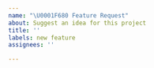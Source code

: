 ```yaml
---
name: "\U0001F680 Feature Request"
about: Suggest an idea for this project
title: ''
labels: new feature
assignees: ''

---
```


<!--
**Is your feature request related to a problem? Please describe.**
A clear and concise description of **what the problem is**. Ex. I'm always frustrated when [...]

**Describe the solution you'd like**
A clear and concise description of what you want to happen.

**Describe alternatives you've considered**
A clear and concise description of any alternative solutions or features you've considered.

**Additional context**
Add any other context about the feature request here.
-->
